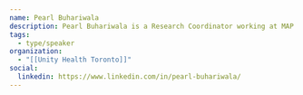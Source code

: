 ```yaml
---
name: Pearl Buhariwala
description: Pearl Buhariwala is a Research Coordinator working at MAP Centre for Urban Health Solutions at Unity Health Toronto. At MAP Pearl works on multiple projects which address the social determinants of health and evaluate interventions to better support women. Pearl is passionate about working for a research centre which emphasizes solutions focused research working to improve the lives of those most in need across Toronto.
tags:
  - type/speaker
organization:
  - "[[Unity Health Toronto]]"
social:
  linkedin: https://www.linkedin.com/in/pearl-buhariwala/
---
```


